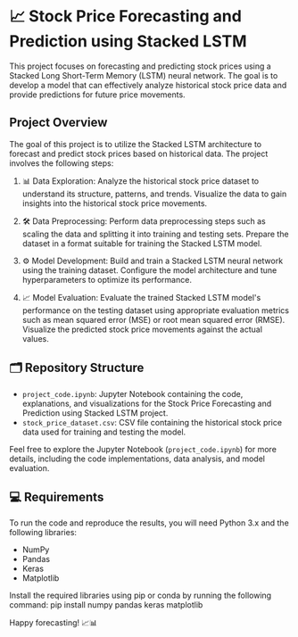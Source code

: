 # 📈 Stock Price Forecasting and Prediction using Stacked LSTM

This project focuses on forecasting and predicting stock prices using a Stacked Long Short-Term Memory (LSTM) neural network. The goal is to develop a model that can effectively analyze historical stock price data and provide predictions for future price movements.

## Project Overview

The goal of this project is to utilize the Stacked LSTM architecture to forecast and predict stock prices based on historical data. The project involves the following steps:

1. 📊 Data Exploration: Analyze the historical stock price dataset to understand its structure, patterns, and trends. Visualize the data to gain insights into the historical stock price movements.

2. 🛠️ Data Preprocessing: Perform data preprocessing steps such as scaling the data and splitting it into training and testing sets. Prepare the dataset in a format suitable for training the Stacked LSTM model.

3. ⚙️ Model Development: Build and train a Stacked LSTM neural network using the training dataset. Configure the model architecture and tune hyperparameters to optimize its performance.

4. 📈 Model Evaluation: Evaluate the trained Stacked LSTM model's performance on the testing dataset using appropriate evaluation metrics such as mean squared error (MSE) or root mean squared error (RMSE). Visualize the predicted stock price movements against the actual values.

## 🗂️ Repository Structure

- `project_code.ipynb`: Jupyter Notebook containing the code, explanations, and visualizations for the Stock Price Forecasting and Prediction using Stacked LSTM project.
- `stock_price_dataset.csv`: CSV file containing the historical stock price data used for training and testing the model.

Feel free to explore the Jupyter Notebook (`project_code.ipynb`) for more details, including the code implementations, data analysis, and model evaluation.

## 💻 Requirements

To run the code and reproduce the results, you will need Python 3.x and the following libraries:
- NumPy
- Pandas
- Keras
- Matplotlib

Install the required libraries using pip or conda by running the following command:
pip install numpy pandas keras matplotlib

Happy forecasting! 📈📊
